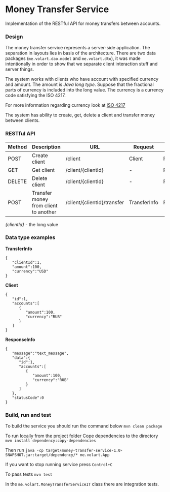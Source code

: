 # Money Transfer Service

Implementation of the RESTful API for money transfers between accounts.

### Design

The money transfer service represents a server-side application. The separation in layouts lies in basis of the architecture. 
There are two data packages (`me.volart.dao.model` and `me.volart.dto`), it was made intentionally in order to show that we separate client interaction stuff and server things.

The system works with clients who have account with specified currency and amount. 
The amount is *Java long type*. Suppose that the fractional parts of currency is included into the long value.
The currency is a currency code satisfying the ISO 4217.

For more information regarding currency look at [ISO 4217](https://en.wikipedia.org/wiki/ISO_4217)

The system has ability to create, get, delete a client and transfer money between clients.

### RESTful API

Method   | Description                         | URL                        | Request    | Response
---------|-------------------------------------|----------------------------| -----------|------------
POST     |Create client                        | /client                    | Client     | ResponseInfo
GET      |Get client                           | /client/{clientId}          | -          | ResponseInfo
DELETE   |Delete client                        | /client/{clientId}          | -          | ResponseInfo
POST     |Transfer money from client to another| /client/{clientId}/transfer |TransferInfo| ResponseInfo

_{clientId}_ - the long value 
    
### Data type examples

**TransferInfo**
```
{  
   "clientId":1,
   "amount":100,
   "currency":"USD"
}
```  

**Client**
```
{
   "id":1,
   "accounts":[
      {
         "amount":100,
         "currency":"RUB"
      }
   ]
} 
```

**ResponseInfo**
```
{
   "message":"text_message",
   "data":{
      "id":1,
      "accounts":[
         {
            "amount":100,
            "currency":"RUB"
         }
      ]
   },
   "statusCode":0
}
```

### Build, run and test

To build the service you should run the command below
`mvn clean package`

To run locally from the project folder
Cope dependencies to the directory `mvn install dependency:copy-dependencies`

Then run `java -cp target/money-transfer-service-1.0-SNAPSHOT.jar:target/dependency/* me.volart.App`

If you want to stop running service press `Control+C`

To pass tests
`mvn test`

In the `me.volart.MoneyTransferServiceIT` class there are integration tests.  